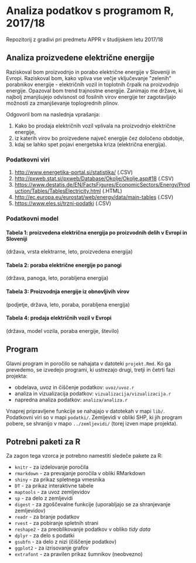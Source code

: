 # Analiza podatkov s programom R, 2017/18

Repozitorij z gradivi pri predmetu APPR v študijskem letu 2017/18

## Analiza proizvedene električne energije

Raziskoval bom proizvodnjo in porabo električne energije v Sloveniji in Evropi. Raziskoval bom, kako vpliva vse večje vključevanje "zelenih" porabnikov energije - električnih vozil in toplotnih črpalk na proizvodnjo energije. Opazoval bom trend trajnostne energije. Zanimajo me države, ki najbolj zmanjšujejo odvisnost od fosilnih virov energije ter zagotavljajo možnosti za zmanjševanje toplogrednih plinov.

Odgovoril bom na naslednja vprašanja:
1. Kako bo prodaja električnih vozil vplivala na proizvodnjo električne energije,
2. iz katerih virov bo proizvedene največ energije čez določeno obdobje,
3. kdaj se lahko spet pojavi energetska kriza (električna energija).

### Podatkovni viri 

1. http://www.energetika-portal.si/statistika/ (.CSV)
2. http://pxweb.stat.si/pxweb/Database/Okolje/Okolje.asp#18 (.CSV)
3. https://www.destatis.de/EN/FactsFigures/EconomicSectors/Energy/Production/Tables/TablesElectricity.html (.HTML)
4. http://ec.europa.eu/eurostat/web/energy/data/main-tables (.CSV)
5. https://www.eles.si/trzni-podatki (.CSV)

### Podatkovni model

#### Tabela 1: proizvedena električna energija po proizvodnih delih v Evropi in Sloveniji 
(država, vrsta elektrarne, leto, proizvedena energija)
#### Tabela 2: poraba električne energije po panogi
(država, panoga, leto, porabljena energija)
#### Tabela 3: Proizvodnja energije iz obnovljivih virov
(podjetje, država, leto, poraba, porabljena energija)
#### Tabela 4: prodaja električnih vozil v Evropi
(država, model vozila, poraba energije, število)


## Program

Glavni program in poročilo se nahajata v datoteki `projekt.Rmd`. Ko ga prevedemo,
se izvedejo programi, ki ustrezajo drugi, tretji in četrti fazi projekta:

* obdelava, uvoz in čiščenje podatkov: `uvoz/uvoz.r`
* analiza in vizualizacija podatkov: `vizualizacija/vizualizacija.r`
* napredna analiza podatkov: `analiza/analiza.r`

Vnaprej pripravljene funkcije se nahajajo v datotekah v mapi `lib/`. Podatkovni
viri so v mapi `podatki/`. Zemljevidi v obliki SHP, ki jih program pobere, se
shranijo v mapo `../zemljevidi/` (torej izven mape projekta).

## Potrebni paketi za R

Za zagon tega vzorca je potrebno namestiti sledeče pakete za R:

* `knitr` - za izdelovanje poročila
* `rmarkdown` - za prevajanje poročila v obliki RMarkdown
* `shiny` - za prikaz spletnega vmesnika
* `DT` - za prikaz interaktivne tabele
* `maptools` - za uvoz zemljevidov
* `sp` - za delo z zemljevidi
* `digest` - za zgoščevalne funkcije (uporabljajo se za shranjevanje zemljevidov)
* `readr` - za branje podatkov
* `rvest` - za pobiranje spletnih strani
* `reshape2` - za preoblikovanje podatkov v obliko *tidy data*
* `dplyr` - za delo s podatki
* `gsubfn` - za delo z nizi (čiščenje podatkov)
* `ggplot2` - za izrisovanje grafov
* `extrafont` - za pravilen prikaz šumnikov (neobvezno)
